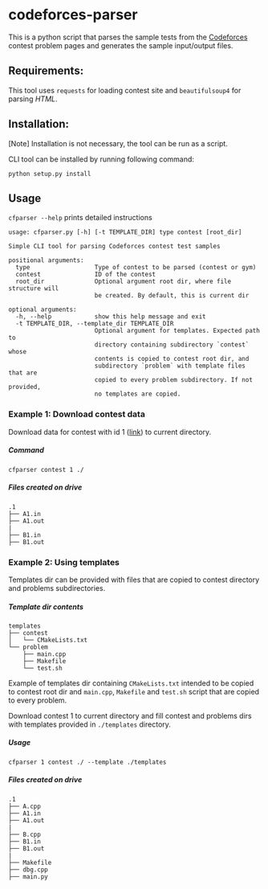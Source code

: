 # codeforces-parser

This is a python script that parses the sample tests from the [Codeforces](http://codeforces.com/) contest problem pages and generates the sample input/output files.

## Requirements:

This tool uses `requests` for loading contest site and `beautifulsoup4` for parsing _HTML_.

## Installation:

[Note] Installation is not necessary, the tool can be run as a script.

CLI tool can be installed by running following command:

```
python setup.py install
```

## Usage

`cfparser --help` prints detailed instructions

```
usage: cfparser.py [-h] [-t TEMPLATE_DIR] type contest [root_dir]

Simple CLI tool for parsing Codeforces contest test samples

positional arguments:
  type                  Type of contest to be parsed (contest or gym)
  contest               ID of the contest
  root_dir              Optional argument root dir, where file structure will
                        be created. By default, this is current dir

optional arguments:
  -h, --help            show this help message and exit
  -t TEMPLATE_DIR, --template_dir TEMPLATE_DIR
                        Optional argument for templates. Expected path to
                        directory containing subdirectory `contest` whose
                        contents is copied to contest root dir, and
                        subdirectory `problem` with template files that are
                        copied to every problem subdirectory. If not provided,
                        no templates are copied.

```

### Example 1: Download contest data

Download data for contest with id 1 ([link](http://codeforces.com/contest/1)) to current directory.

##### Command

```
cfparser contest 1 ./
```

##### Files created on drive

```
.1
├── A1.in
├── A1.out
|
├── B1.in
├── B1.out
```

### Example 2: Using templates

Templates dir can be provided with files that are copied to contest directory and problems subdirectories.

##### Template dir contents

```
templates
├── contest
│   └── CMakeLists.txt
└── problem
    ├── main.cpp
    ├── Makefile
    └── test.sh
```

Example of templates dir containing `CMakeLists.txt` intended to be copied
to contest root dir and `main.cpp`, `Makefile` and `test.sh` script that are copied to every problem.

Download contest 1 to current directory and fill contest and problems dirs with templates provided in `./templates` directory.

##### Usage

```
cfparser 1 contest ./ --template ./templates
```

##### Files created on drive

```
.1
├── A.cpp
├── A1.in
├── A1.out
|
├── B.cpp
├── B1.in
├── B1.out
|
├── Makefile
├── dbg.cpp
├── main.py 


```
